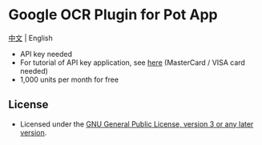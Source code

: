 <!--
SPDX-FileCopyrightText: 2024 Integral <integral@member.fsf.org>

SPDX-License-Identifier: GPL-3.0-or-later
-->

# Google OCR Plugin for Pot App 

[中文](https://github.com/Integral-Tech/pot-app-recognize-plugin-google) | English

- API key needed
- For tutorial of API key application, see [here](https://bobtranslate.com/service/ocr/google.html) (MasterCard / VISA card needed)
- 1,000 units per month for free

## License
- Licensed under the [GNU General Public License, version 3 or any later version](LICENSES/GPL-3.0-or-later.txt).
